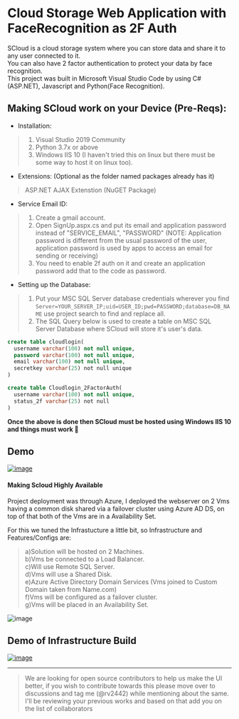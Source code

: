 # Cloud Storage Web Application with FaceRecognition as 2F Auth

SCloud is a cloud storage system where you can store data and share it to any user connected to it.  
You can also have 2 factor authentication to protect your data by face recognition.  
This project was built in Microsoft Visual Studio Code by using C#(ASP.NET), Javascript and Python(Face Recognition).   


## Making SCloud work on your Device (Pre-Reqs):  
* Installation:  
>1. Visual Studio 2019 Community   
>2. Python 3.7x or above  
>3. Windows IIS 10 (I haven't tried this on linux but there must be some way to host it on linux too).  

* Extensions: (Optional as the folder named packages already has it)
> ASP.NET AJAX Extenstion (NuGET Package)

* Service Email ID:  
>1. Create a gmail account.
>2. Open SignUp.aspx.cs and put its email and application password instead of "SERVICE_EMAIL", "PASSWORD" (NOTE: Application password is different from the usual password of the user, application password is used by apps to access an email for sending or receiving)  
>3. You need to enable 2f auth on it and create an application password add that to the code as password.  

* Setting up the Database:  
>1. Put your MSC SQL Server database credentials wherever you find ```Server=YOUR_SERVER_IP;uid=USER_ID;pwd=PASSWORD;database=DB_NAME``` use project search to find and replace all.  
>2. The SQL Query below is used to create a table on MSC SQL Server Database where SCloud will store it's user's data.    

```sql
create table cloudlogin(
  username varchar(100) not null unique,
  password varchar(100) not null unique,
  email varchar(100) not null unique,
  secretkey varchar(25) not null unique
)
```
```sql
create table Cloudlogin_2FactorAuth(
  username varchar(100) not null unique,
  status_2f varchar(25) not null
)
```
__Once the above is done then SCloud must be hosted using Windows IIS 10 and things must work :crossed_fingers:__

## Demo

[![image](https://user-images.githubusercontent.com/69571769/173809833-7d8b778d-f048-4461-88cd-0a2215b22bd6.png)](https://youtu.be/fPlXFuMpMks)





#### Making Scloud Highly Available

Project deployment was through Azure, I deployed the webserver on 2 Vms having a common disk shared via a failover cluster using Azure AD DS, on top of that both of the Vms are in a Availability Set.

For this we tuned the Infrastucture a little bit, so Infrastructure and Features/Configs are:  

>a)Solution will be hosted on 2 Machines.  
b)Vms be connected to a Load Balancer.  
c)Will use Remote SQL Server.  
d)Vms will use a Shared Disk.  
e)Azure Active Directory Domain Services (Vms joined to Custom Domain taken from Name.com)  
f)Vms will be configured as a failover cluster.  
g)Vms will be placed in an Availability Set.  
  
    
![image](https://user-images.githubusercontent.com/69571769/181298281-f135ba00-a3cd-479c-bf8a-85c71ae9f8a5.png)



## Demo of Infrastructure Build


[![image](https://user-images.githubusercontent.com/69571769/173812937-6cc2b6c6-ed17-44f1-a78b-4112febd6297.png)](https://drive.google.com/file/d/1fnlps8zo9GIjFEQxo26_U6Pi7w2vI1cV/view?usp=sharing)


_______________________________________________________________________________________________________________________________________________________________________
<!--
### #Hacktoberfest22
Move over to discussions for more information
-->

>We are looking for open source contributors to help us make the UI better, if you wish to contribute towards this please move over to discussions and tag me (@rv2442) while mentioning about the same.
>I'll be reviewing your previous works and based on that add you on  the list of collaborators 
